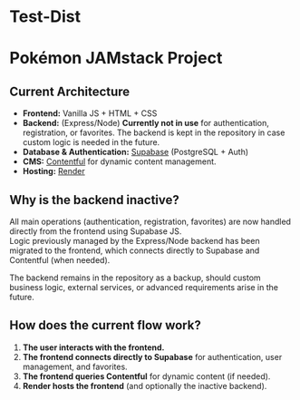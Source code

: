 # Test-Dist
# Pokémon JAMstack Project

## Current Architecture

- **Frontend:** Vanilla JS + HTML + CSS
- **Backend:** (Express/Node) **Currently not in use** for authentication, registration, or favorites. The backend is kept in the repository in case custom logic is needed in the future.
- **Database & Authentication:** [Supabase](https://supabase.com/) (PostgreSQL + Auth)
- **CMS:** [Contentful](https://www.contentful.com/) for dynamic content management.
- **Hosting:** [Render](https://render.com/)

## Why is the backend inactive?

All main operations (authentication, registration, favorites) are now handled directly from the frontend using Supabase JS.  
Logic previously managed by the Express/Node backend has been migrated to the frontend, which connects directly to Supabase and Contentful (when needed).

The backend remains in the repository as a backup, should custom business logic, external services, or advanced requirements arise in the future.

## How does the current flow work?

1. **The user interacts with the frontend.**
2. **The frontend connects directly to Supabase** for authentication, user management, and favorites.
3. **The frontend queries Contentful** for dynamic content (if needed).
4. **Render hosts the frontend** (and optionally the inactive backend).